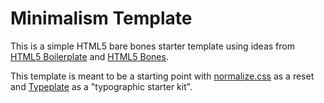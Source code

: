 # Minimalism Template
This is a simple HTML5 bare bones starter template using ideas from [HTML5 Boilerplate](https://html5boilerplate.com/) and [HTML5 Bones](https://html5bones.com/).

This template is meant to be a starting point with [normalize.css](https://necolas.github.io/normalize.css/) as a reset and [Typeplate](http://typeplate.com/) as a "typographic starter kit".
